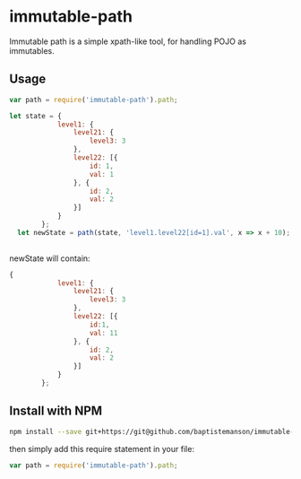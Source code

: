 # immutable-path
Immutable path is a simple xpath-like tool, for handling POJO as immutables.


## Usage

```javascript
var path = require('immutable-path').path;

let state = {
            level1: {
                level21: {
                    level3: 3
                },
                level22: [{
                    id: 1,
                    val: 1
                }, {
                    id: 2,
                    val: 2
                }]
            }
        };
  let newState = path(state, 'level1.level22[id=1].val', x => x + 10);
  
```

newState will contain:
```javascript
{
            level1: {
                level21: {
                    level3: 3
                },
                level22: [{
                    id:1,
                    val: 11
                }, {
                    id: 2,
                    val: 2
                }]
            }
        };
  ```
## Install with NPM
  

  ```bash
  npm install --save git+https://git@github.com/baptistemanson/immutable-path
  ```
  then simply add this require statement in your file:
  ```javascript
  var path = require('immutable-path').path;
  ```
